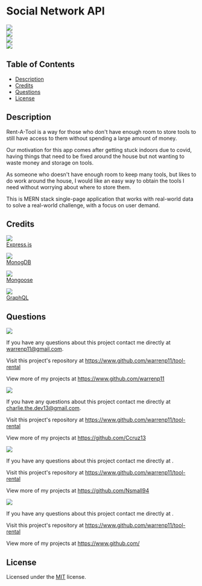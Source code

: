 # Social Network API

![](https://img.shields.io/badge/Created%20by-Peter%20Warren-yellow?style=for-the-badge)</br>
![](https://img.shields.io/badge/Created%20by-Charlie%20Cruz-red?style=for-the-badge)</br>
![](https://img.shields.io/badge/Created%20by-Nick%20Small-blue?style=for-the-badge)</br>
![](https://img.shields.io/badge/Created%20by-Darnell%20Davy-green?style=for-the-badge)</br>


## Table of Contents
* [Description](#description)
* [Credits](#credits)
* [Questions](#questions)
* [License](#license)

## Description
Rent-A-Tool is a way for those who don't have enough room to store tools to still have access to them without spending a large amount of money.</br>

Our motivation for this app comes after getting stuck indoors due to covid, having things that need to be fixed around the house but not wanting to waste money and storage on tools. </br>

As someone who doesn't have enough room to keep many tools, but likes to do work around the house, I would like an easy way to obtain the tools I need without worrying about where to store them.  </br>

This is MERN stack single-page application that works with real-world data to solve a real-world challenge, with a focus on user demand.

## Credits
![](https://img.shields.io/badge/npm%20package-express-blue?style=flat-square&logo=npm) </br>
[Express.js](https://expressjs.com/)

![](https://img.shields.io/badge/Database-MongoDB-green?style=flat-square&logo=mongoDB) </br>
[MonogDB](https://www.mongodb.com/)

![](https://img.shields.io/badge/npm%20package-mongoose-red?style=flat-square&logo=npm) <br/>
[Mongoose](https://mongoosejs.com/)

![](https://img.shields.io/badge/npm%20package-graphql-purple?style=flat-square&logo=npm) <br/>
[GraphQL](https://www.apollographql.com/docs/)


## Questions

![](https://img.shields.io/badge/Hi%20Im-Peter%20Warren-yellow?style=for-the-badge)</br>

If you have any questions about this project contact me directly at warrenp11@gmail.com. 
  
Visit this project's repository at https://www.github.com/warrenp11/tool-rental

View more of my projects at https://www.github.com/warrenp11


![](https://img.shields.io/badge/Hi%20Im-Charlie%20Cruz-red?style=for-the-badge)</br>

If you have any questions about this project contact me directly at charlie.the.dev13@gmail.com. 
  
Visit this project's repository at https://www.github.com/warrenp11/tool-rental

View more of my projects at https://github.com/Ccruz13


![](https://img.shields.io/badge/Hi%20Im-Nick%20Small-blue?style=for-the-badge)</br>

If you have any questions about this project contact me directly at <yourEmail>. 
  
Visit this project's repository at https://www.github.com/warrenp11/tool-rental

View more of my projects at https://github.com/Nsmall94


![](https://img.shields.io/badge/Hi%20Im-Darnell%20Davy-green?style=for-the-badge)</br>

If you have any questions about this project contact me directly at <yourEmail>. 
  
Visit this project's repository at https://www.github.com/warrenp11/tool-rental

View more of my projects at https://www.github.com/<username>


## License
Licensed under the [MIT](./LICENSE.txt) license.
